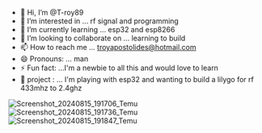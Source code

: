 - 👋 Hi, I’m @T-roy89
- 👀 I’m interested in ... rf signal  and programming 
- 🌱 I’m currently learning ... esp32 and esp8266 
- 💞️ I’m looking to collaborate on ... learning  to build 
- 📫 How to reach me ... troyapostolides@hotmail.com 
- 😄 Pronouns: ... man
- ⚡ Fun fact: ...I'm a newbie to all this and would love to learn
- 🫠 project : ... I'm playing with esp32 and wanting to build a lilygo for rf 433mhz to 2.4ghz
<!---
T-roy89/T-roy89 is a ✨ special ✨ repository because its `README.md` (this file) appears on your GitHub profile.
You can click the Preview link to take a look at your changes.
--->
![Screenshot_20240815_191706_Temu](https://github.com/user-attachments/assets/f13445f9-3fd3-41c4-8551-a44a1dee9701)
![Screenshot_20240815_191736_Temu](https://github.com/user-attachments/assets/39ab6f56-817a-4fcf-9e37-2f0cf50a63d9)
![Screenshot_20240815_191847_Temu](https://github.com/user-attachments/assets/0b61b494-09db-472a-96a7-6b1fc0041117)
